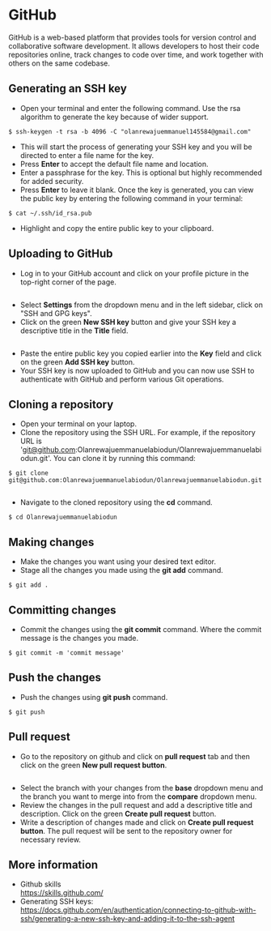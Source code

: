 # GitHub
GitHub is a web-based platform that provides tools for version control and collaborative software development. It allows developers to host their code repositories online, track changes to code over time, and work together with others on the same codebase.  
## Generating an SSH key
* Open your terminal and enter the following command. Use the rsa algorithm to generate the key because of wider support.
```
$ ssh-keygen -t rsa -b 4096 -C "olanrewajuemmanuel145584@gmail.com"
```
* This will start the process of generating your SSH key and you will be directed to enter a file name for the key.   
* Press **Enter** to accept the default file name and location.  
* Enter a passphrase for the key. This is optional but highly recommended for added security.   
* Press **Enter** to leave it blank. Once the key is generated, you can view the public key by entering the following command in your terminal:
```
$ cat ~/.ssh/id_rsa.pub
```
* Highlight and copy the entire public key to your clipboard.
## Uploading to GitHub
* Log in to your GitHub account and click on your profile picture in the top-right corner of the page. 
```{figure} ../image/Profile.png

```
* Select **Settings** from the dropdown menu and in the left sidebar, click on "SSH and GPG keys".  
* Click on the green **New SSH key** button and give your SSH key a descriptive title in the **Title** field.
```{figure} ../image/Title.png

```
* Paste the entire public key you copied earlier into the **Key** field and click on the green **Add SSH key** button.  
* Your SSH key is now uploaded to GitHub and you can now use SSH to authenticate with GitHub and perform various Git operations.

## Cloning a repository
* Open your terminal on your laptop.  
* Clone the repository using the SSH URL. For example, if the repository URL is 'git@github.com:Olanrewajuemmanuelabiodun/Olanrewajuemmanuelabiodun.git'. You can clone it by running this command:
```
$ git clone git@github.com:Olanrewajuemmanuelabiodun/Olanrewajuemmanuelabiodun.git
```
```{figure} ../image/SSH.png

```
* Navigate to the cloned repository using the **cd** command.
```
$ cd Olanrewajuemmanuelabiodun
```
## Making changes
* Make the changes you want using your desired text editor.  
* Stage all the changes you made using the **git add** command.
```
$ git add .
```
## Committing changes
* Commit the changes using the **git commit** command. Where the commit message is the changes you made.
```
$ git commit -m 'commit message'
```
## Push the changes
* Push the changes using **git push** command.
```
$ git push 
```
## Pull request
* Go to the repository on github and click on **pull request** tab
and then click on the green **New pull request button**.   
```{figure} ../image/Pull.png

```
* Select the branch with your changes from the **base** dropdown menu and the branch you want to merge into from the **compare** dropdown menu.
* Review the changes in the pull request and add a descriptive title and description. Click on the green **Create pull request** button. 
* Write a description of changes made and click on **Create pull request button**. The pull request will be sent to the repository owner for necessary review.

## More information  
* Github skills  
https://skills.github.com/  
* Generating SSH keys: https://docs.github.com/en/authentication/connecting-to-github-with-ssh/generating-a-new-ssh-key-and-adding-it-to-the-ssh-agent
